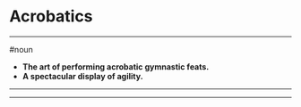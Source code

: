 # Acrobatics
---
#noun
- **The art of performing acrobatic gymnastic feats.**
- **A spectacular display of agility.**
---
---
